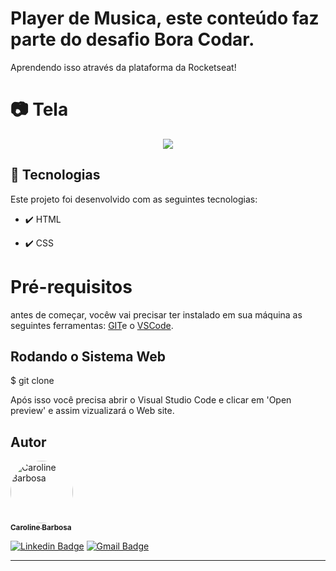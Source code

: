# Player de Musica, este conteúdo faz parte do desafio Bora Codar.
Aprendendo isso através da plataforma da Rocketseat!

# 📷 Tela

<div align="center" >
  <img src="https://user-images.githubusercontent.com/44561610/212498904-25118fa0-dfad-49d5-b09c-6ef016536ae2.PNG"> 
</div>


## 🚀 Tecnologias

Este projeto foi desenvolvido com as seguintes tecnologias:

- ✔️ HTML

- ✔️ CSS



# Pré-requisitos

antes de começar, vocêw vai precisar ter instalado em sua máquina as seguintes ferramentas: [GIT](https://git-scm.com/)e o [VSCode](https://code.visualstudio.com/download).

<h2> Rodando o Sistema Web </h2>
$ git clone <https://github.com/carolbarbosa101/player_musica.git>

Após isso você precisa abrir o Visual Studio Code e clicar em 'Open preview' e assim vizualizará o Web site.


 ## Autor

<a href="https://www.instagram.com/carol_developer/">
 <img style="border-radius: 50%;" src="https://user-images.githubusercontent.com/44561610/138999783-42555e7c-6106-4794-ad5c-c5fb72d52583.JPG" width="100px;" alt="Caroline Barbosa"/>
 <br />
 <sub><b>Caroline Barbosa</b></sub></a> <a href="https://www.instagram.com/carol_developer/" title="Carol"></a>
 <br />

[![Linkedin Badge](https://img.shields.io/badge/-Caroline-blue?style=flat-square&logo=Linkedin&logoColor=white&link=https://www.linkedin.com/in/carolbarbosa/)](https://www.linkedin.com/in/carolbarbosa/) 
[![Gmail Badge](https://img.shields.io/badge/-cmp.1a.caroline@gmail.com-c14438?style=flat-square&logo=Gmail&logoColor=white&link=mailto:cmp.1a.caroline@gmail.com)](mailto:cmp.1a.caroline@gmail.com)

---
